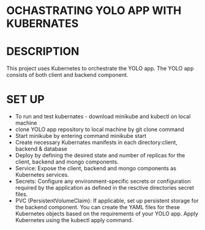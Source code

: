 # OCHASTRATING YOLO APP WITH KUBERNATES
# DESCRIPTION
This project uses Kubernetes to orchestrate the YOLO app. The YOLO app consists of both client and backend component. 
# SET UP
 - To run and test kubernates - download minikube and kubectl on local machine
 - clone YOLO app repository to local machine by git clone command
 - Start minikube by entering command minikube start
 - Create necessary Kubernates manifests in each directory:client, backend & database
 - Deploy by defining the desired state and number of replicas for the client, backend and mongo components.
 - Service: Expose the client, backend and mongo components as Kubernetes services.
 - Secrets: Configure any environment-specific secrets or configuration required by the application as defined in the resctive directories secret files.
 - PVC (PersistentVolumeClaim): If applicable, set up persistent storage for the backend component. You can create the YAML files for these Kubernetes objects based on the requirements of your YOLO app.
Apply Kubernetes using the kubectl apply command.
